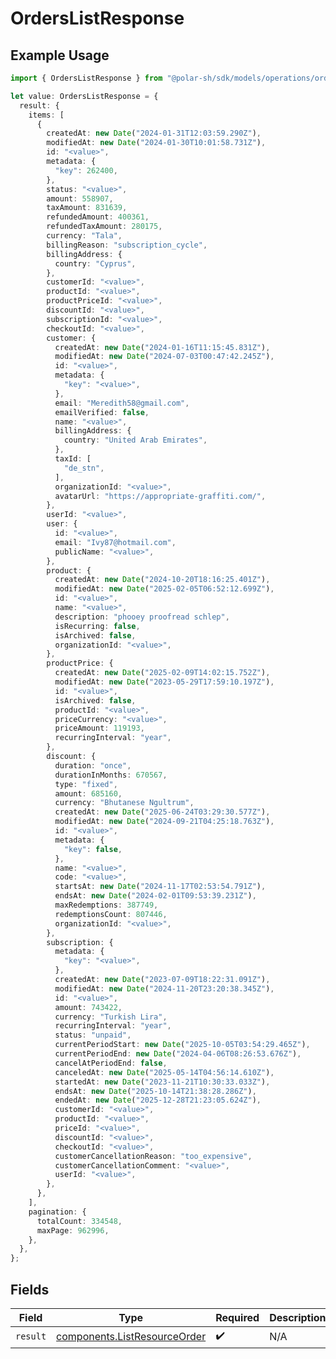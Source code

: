 # OrdersListResponse

## Example Usage

```typescript
import { OrdersListResponse } from "@polar-sh/sdk/models/operations/orderslist.js";

let value: OrdersListResponse = {
  result: {
    items: [
      {
        createdAt: new Date("2024-01-31T12:03:59.290Z"),
        modifiedAt: new Date("2024-01-30T10:01:58.731Z"),
        id: "<value>",
        metadata: {
          "key": 262400,
        },
        status: "<value>",
        amount: 558907,
        taxAmount: 831639,
        refundedAmount: 400361,
        refundedTaxAmount: 280175,
        currency: "Tala",
        billingReason: "subscription_cycle",
        billingAddress: {
          country: "Cyprus",
        },
        customerId: "<value>",
        productId: "<value>",
        productPriceId: "<value>",
        discountId: "<value>",
        subscriptionId: "<value>",
        checkoutId: "<value>",
        customer: {
          createdAt: new Date("2024-01-16T11:15:45.831Z"),
          modifiedAt: new Date("2024-07-03T00:47:42.245Z"),
          id: "<value>",
          metadata: {
            "key": "<value>",
          },
          email: "Meredith58@gmail.com",
          emailVerified: false,
          name: "<value>",
          billingAddress: {
            country: "United Arab Emirates",
          },
          taxId: [
            "de_stn",
          ],
          organizationId: "<value>",
          avatarUrl: "https://appropriate-graffiti.com/",
        },
        userId: "<value>",
        user: {
          id: "<value>",
          email: "Ivy87@hotmail.com",
          publicName: "<value>",
        },
        product: {
          createdAt: new Date("2024-10-20T18:16:25.401Z"),
          modifiedAt: new Date("2025-02-05T06:52:12.699Z"),
          id: "<value>",
          name: "<value>",
          description: "phooey proofread schlep",
          isRecurring: false,
          isArchived: false,
          organizationId: "<value>",
        },
        productPrice: {
          createdAt: new Date("2025-02-09T14:02:15.752Z"),
          modifiedAt: new Date("2023-05-29T17:59:10.197Z"),
          id: "<value>",
          isArchived: false,
          productId: "<value>",
          priceCurrency: "<value>",
          priceAmount: 119193,
          recurringInterval: "year",
        },
        discount: {
          duration: "once",
          durationInMonths: 670567,
          type: "fixed",
          amount: 685160,
          currency: "Bhutanese Ngultrum",
          createdAt: new Date("2025-06-24T03:29:30.577Z"),
          modifiedAt: new Date("2024-09-21T04:25:18.763Z"),
          id: "<value>",
          metadata: {
            "key": false,
          },
          name: "<value>",
          code: "<value>",
          startsAt: new Date("2024-11-17T02:53:54.791Z"),
          endsAt: new Date("2024-02-01T09:53:39.231Z"),
          maxRedemptions: 387749,
          redemptionsCount: 807446,
          organizationId: "<value>",
        },
        subscription: {
          metadata: {
            "key": "<value>",
          },
          createdAt: new Date("2023-07-09T18:22:31.091Z"),
          modifiedAt: new Date("2024-11-20T23:20:38.345Z"),
          id: "<value>",
          amount: 743422,
          currency: "Turkish Lira",
          recurringInterval: "year",
          status: "unpaid",
          currentPeriodStart: new Date("2025-10-05T03:54:29.465Z"),
          currentPeriodEnd: new Date("2024-04-06T08:26:53.676Z"),
          cancelAtPeriodEnd: false,
          canceledAt: new Date("2025-05-14T04:56:14.610Z"),
          startedAt: new Date("2023-11-21T10:30:33.033Z"),
          endsAt: new Date("2025-10-14T21:38:28.286Z"),
          endedAt: new Date("2025-12-28T21:23:05.624Z"),
          customerId: "<value>",
          productId: "<value>",
          priceId: "<value>",
          discountId: "<value>",
          checkoutId: "<value>",
          customerCancellationReason: "too_expensive",
          customerCancellationComment: "<value>",
          userId: "<value>",
        },
      },
    ],
    pagination: {
      totalCount: 334548,
      maxPage: 962996,
    },
  },
};
```

## Fields

| Field                                                                        | Type                                                                         | Required                                                                     | Description                                                                  |
| ---------------------------------------------------------------------------- | ---------------------------------------------------------------------------- | ---------------------------------------------------------------------------- | ---------------------------------------------------------------------------- |
| `result`                                                                     | [components.ListResourceOrder](../../models/components/listresourceorder.md) | :heavy_check_mark:                                                           | N/A                                                                          |